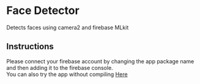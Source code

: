 # Face Detector  
Detects faces using camera2 and firebase MLkit  
  
## Instructions  
Please connect your firebase account by changing the app package name and then adding it to the firebase console.  
You can also try the app without compiling [Here](https://transfer.sh/1Y085/app-debug.apk)
